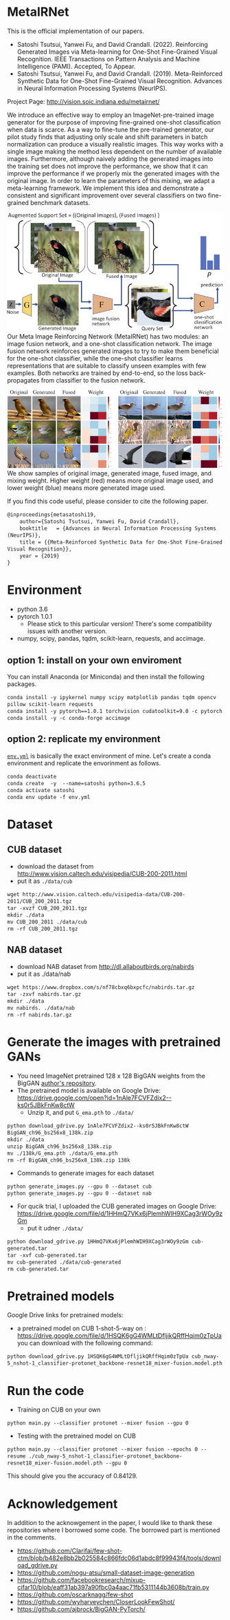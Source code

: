 
# MetaIRNet

This is the official implementation of our papers.
- Satoshi Tsutsui, Yanwei Fu, and David Crandall. (2022). Reinforcing Generated Images via Meta-learning for One-Shot Fine-Grained Visual Recognition. IEEE Transactions on Pattern Analysis and Machine Intelligence (PAMI). Accepted, To Appear. 
- Satoshi Tsutsui, Yanwei Fu, and David Crandall. (2019). Meta-Reinforced Synthetic Data for One-Shot Fine-Grained Visual Recognition. Advances in Neural Information Processing Systems (NeurIPS).
 
Project Page: http://vision.soic.indiana.edu/metairnet/

We introduce an effective way to employ an ImageNet-pre-trained image
generator for the purpose of improving fine-grained one-shot
classification when data is scarce. As a way to fine-tune the
pre-trained generator, our pilot study finds that adjusting only scale
and shift parameters in batch normalization can produce a visually
realistic images. This way works with a single image making the method
less dependent on the number of available images. Furthermore,
although naively adding the generated images into the training set
does not improve the performance, we show that it can improve the
performance if we properly mix the generated images with the original
image. In order to learn the parameters of this mixing, we adapt a
meta-learning framework.
 We implement this idea and demonstrate a consistent and significant
improvement over several classifiers on two fine-grained benchmark
datasets.

![Framework](figs/framework.jpg)  
Our Meta Image Reinforcing Network (MetaIRNet) has
 two modules: an image fusion network, and a one-shot classification
 network. The image fusion network reinforces generated
 images to try to make them beneficial for the one-shot classifier, while the
 one-shot classifier learns representations that are suitable to
 classify unseen examples with few examples. Both networks
 are trained by end-to-end, so the loss back-propagates from
 classifier to the fusion network.


![Samples](figs/samples.jpg)  
We show samples of original image, generated image, fused image,  and mixing weight. 
Higher weight (red) means more original image used, and lower weight (blue) means more generated image used.

If you find this code useful, please consider to cite the following paper. 
```
@inproceedings{metasatoshi19,
    author={Satoshi Tsutsui, Yanwei Fu, David Crandall},
    booktitle	= {Advances in Neural Information Processing Systems (NeurIPS)},
    title = {{Meta-Reinforced Synthetic Data for One-Shot Fine-Grained Visual Recognition}},
    year = {2019}
}
```

# Environment
- python 3.6
- pytorch 1.0.1 
    - Please stick to this particular version!  There's some compatibility issues with another version.
- numpy, scipy, pandas, tqdm, scikit-learn, requests, and accimage. 

## option 1:  install on your own enviroment
You can install Anaconda (or Miniconda) and then install the following packages.
```
conda install -y ipykernel numpy scipy matplotlib pandas tqdm opencv pillow scikit-learn requests
conda install -y pytorch==1.0.1 torchvision cudatoolkit=9.0 -c pytorch
conda install -y -c conda-forge accimage
```
## option 2: replicate my environment 
[`env.yml`](./env.yml) is basically the exact environment of mine. Let's create a conda environment and replicate the envorinment as follows.
```
conda deactivate
conda create  -y  --name=satoshi python=3.6.5
conda activate satoshi
conda env update -f env.yml
```

# Dataset
## CUB dataset
- download the dataset from http://www.vision.caltech.edu/visipedia/CUB-200-2011.html
- put it as `./data/cub`
```
wget http://www.vision.caltech.edu/visipedia-data/CUB-200-2011/CUB_200_2011.tgz 
tar -xvzf CUB_200_2011.tgz 
mkdir ./data
mv CUB_200_2011 ./data/cub
rm -rf CUB_200_2011.tgz 
```
## NAB dataset
- download NAB dataset from http://dl.allaboutbirds.org/nabirds
- put it as ./data/nab
```
wget https://www.dropbox.com/s/nf78cbxq6bxpcfc/nabirds.tar.gz
tar -zxvf nabirds.tar.gz
mkdir ./data
mv nabirds. ./data/nab
rm -rf nabirds.tar.gz 
```

# Generate the images with pretrained GANs
- You need ImageNet pretrained 128 x 128 BigGAN weights from the BigGAN [author's repository](https://github.com/ajbrock/BigGAN-PyTorch). 
- The pretrained model is available on Google Drive: https://drive.google.com/open?id=1nAle7FCVFZdix2--ks0r5JBkFnKw8ctW
    - Unzip it, and put `G_ema.pth` to `./data/`
```
python download_gdrive.py 1nAle7FCVFZdix2--ks0r5JBkFnKw8ctW BigGAN_ch96_bs256x8_138k.zip
mkdir ./data
unzip BigGAN_ch96_bs256x8_138k.zip
mv ./138k/G_ema.pth ./data/G_ema.pth
rm -rf BigGAN_ch96_bs256x8_138k.zip 138k
```

- Commands to generate images for each dataset
```
python generate_images.py --gpu 0 --dataset cub
python generate_images.py --gpu 0 --dataset nab
```
- For qucik trial, I uploaded the CUB generated images on Google Drive: https://drive.google.com/file/d/1HHmQ7VKx6jPlemhWIH9XCag3rWOy9zGm
    - put it udner `./data/`
```
python download_gdrive.py 1HHmQ7VKx6jPlemhWIH9XCag3rWOy9zGm cub-generated.tar
tar -xvf cub-generated.tar
mv cub-generated ./data/cub-generated
rm cub-generated.tar
```

# Pretrained models
Google Drive links for pretrained models:
- a pretrained model on CUB 1-shot-5-way on : https://drive.google.com/file/d/1HSQK6gG4WMLtDfljikQRffHqim0zTpUa
you can download with the following command:
```
python download_gdrive.py 1HSQK6gG4WMLtDfljikQRffHqim0zTpUa cub_nway-5_nshot-1_classifier-protonet_backbone-resnet18_mixer-fusion.model.pth
```

# Run the code
- Training on CUB on your own
```
python main.py --classifier protonet --mixer fusion --gpu 0
```
- Testing with the pretrained model on CUB
```
python main.py --classifier protonet --mixer fusion --epochs 0 --resume ./cub_nway-5_nshot-1_classifier-protonet_backbone-resnet18_mixer-fusion.model.pth --gpu 0
```
This should give you the accuracy of 0.84129.

# Acknowledgement
In addition to the acknowgement in the paper, I would like to thank these repositories where I borrowed some code. The borrowed part is mentioned in the comments. 
 - https://github.com/Clarifai/few-shot-ctm/blob/b482e8bb2b025584c866fdc06d1abdc8f99943f4/tools/download_gdrive.py
 - https://github.com/nogu-atsu/small-dataset-image-generation
 - https://github.com/facebookresearch/mixup-cifar10/blob/eaff31ab397a90fbc0a4aac71fb5311144b3608b/train.py
 - https://github.com/oscarknagg/few-shot
 - https://github.com/wyharveychen/CloserLookFewShot/
 - https://github.com/ajbrock/BigGAN-PyTorch/
